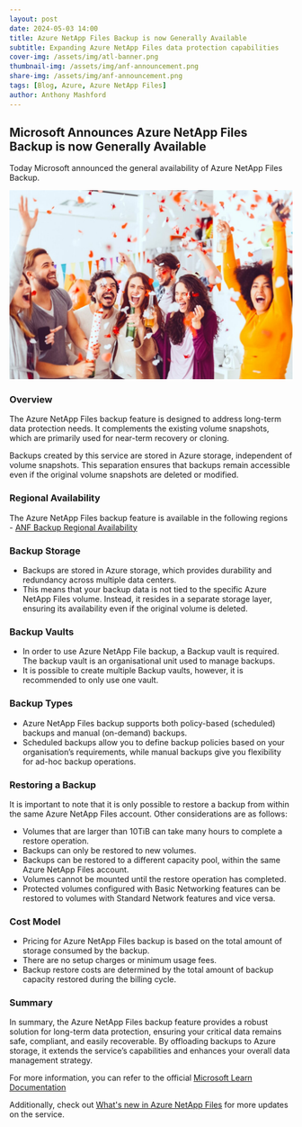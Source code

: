 ```yaml
---
layout: post
date: 2024-05-03 14:00
title: Azure NetApp Files Backup is now Generally Available
subtitle: Expanding Azure NetApp Files data protection capabilities
cover-img: /assets/img/atl-banner.png
thumbnail-img: /assets/img/anf-announcement.png
share-img: /assets/img/anf-announcement.png
tags: [Blog, Azure, Azure NetApp Files]
author: Anthony Mashford
---
```


## Microsoft Announces Azure NetApp Files Backup is now Generally Available

Today Microsoft announced the general availability of Azure NetApp Files Backup.

![](/assets/img/celebration.jpeg)

### Overview
The Azure NetApp Files backup feature is designed to address long-term data protection needs. It complements the existing volume snapshots, which are primarily used for near-term recovery or cloning.

Backups created by this service are stored in Azure storage, independent of volume snapshots. This separation ensures that backups remain accessible even if the original volume snapshots are deleted or modified.

### Regional Availability
The Azure NetApp Files backup feature is available in the following regions - [ANF Backup Regional Availability](https://learn.microsoft.com/en-us/azure/azure-netapp-files/backup-introduction#supported-regions)

### Backup Storage
- Backups are stored in Azure storage, which provides durability and redundancy across multiple data centers.
- This means that your backup data is not tied to the specific Azure NetApp Files volume. Instead, it resides in a separate storage layer, ensuring its availability even if the original volume is deleted.

### Backup Vaults
- In order to use Azure NetApp File backup, a Backup vault is required. The backup vault is an organisational unit used to manage backups. 
- It is possible to create multiple Backup vaults, however, it is recommended to only use one vault.

### Backup Types
- Azure NetApp Files backup supports both policy-based (scheduled) backups and manual (on-demand) backups.
- Scheduled backups allow you to define backup policies based on your organisation’s requirements, while manual backups give you flexibility for ad-hoc backup operations.

### Restoring a Backup
It is important to note that it is only possible to restore a backup from within the same Azure NetApp Files account. Other considerations are as follows:
- Volumes that are larger than 10TiB can take many hours to complete a restore operation.
- Backups can only be restored to new volumes.
- Backups can be restored to a different capacity pool, within the same Azure NetApp Files account.
- Volumes cannot be mounted until the restore operation has completed.
- Protected volumes configured with Basic Networking features can be restored to volumes with Standard Network features and vice versa.

### Cost Model
- Pricing for Azure NetApp Files backup is based on the total amount of storage consumed by the backup.
- There are no setup charges or minimum usage fees.
- Backup restore costs are determined by the total amount of backup capacity restored during the billing cycle.

### Summary
In summary, the Azure NetApp Files backup feature provides a robust solution for long-term data protection, ensuring your critical data remains safe, compliant, and easily recoverable. By offloading backups to Azure storage, it extends the service’s capabilities and enhances your overall data management strategy.

For more information, you can refer to the official [Microsoft Learn Documentation](https://learn.microsoft.com/en-us/azure/azure-netapp-files/backup-introduction)

Additionally, check out [What's new in Azure NetApp Files](https://learn.microsoft.com/en-us/azure/azure-netapp-files/whats-new) for more updates on the service.



